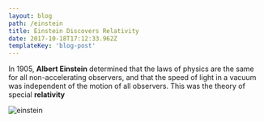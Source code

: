 ```yaml
---
layout: blog
path: /einstein
title: Einstein Discovers Relativity
date: 2017-10-18T17:12:33.962Z
templateKey: 'blog-post'
---
```

In 1905, **Albert Einstein** determined that the laws of physics are the same for all non-accelerating observers, and that the speed of light in a vacuum was independent of the motion of all observers. This was the theory of special **relativity**



![einstein](/img/einstein.jpg)
